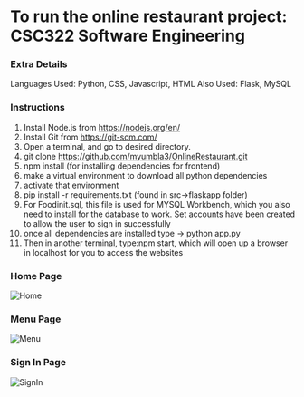 # To run the online restaurant project: CSC322 Software Engineering

### Extra Details
Languages Used: Python, CSS, Javascript, HTML
Also Used: Flask, MySQL

### Instructions

1. Install Node.js from https://nodejs.org/en/
2. Install Git from https://git-scm.com/
3. Open a terminal, and go to desired directory.
4. git clone https://github.com/myumbla3/OnlineRestaurant.git
5. npm install (for installing dependencies for frontend)
6. make a virtual environment to download all python dependencies
7. activate that environment
8. pip install -r requirements.txt (found in src->flaskapp folder)
9. For Foodinit.sql, this file is used for MYSQL Workbench, which you also need to install for the database
   to work. Set accounts have been created to allow the user to sign in successfully
10. once all dependencies are installed type
  -> python app.py
11. Then in another terminal, type:npm start, which will open up a browser in localhost for you to access the websites

### Home Page
![Home](https://github.com/myumbla3/OnlineRestaurant/blob/main/home.png)

### Menu Page
![Menu](https://github.com/myumbla3/OnlineRestaurant/blob/main/Menu.png)

### Sign In Page
![SignIn](https://github.com/myumbla3/OnlineRestaurant/blob/main/SignIn.png)
